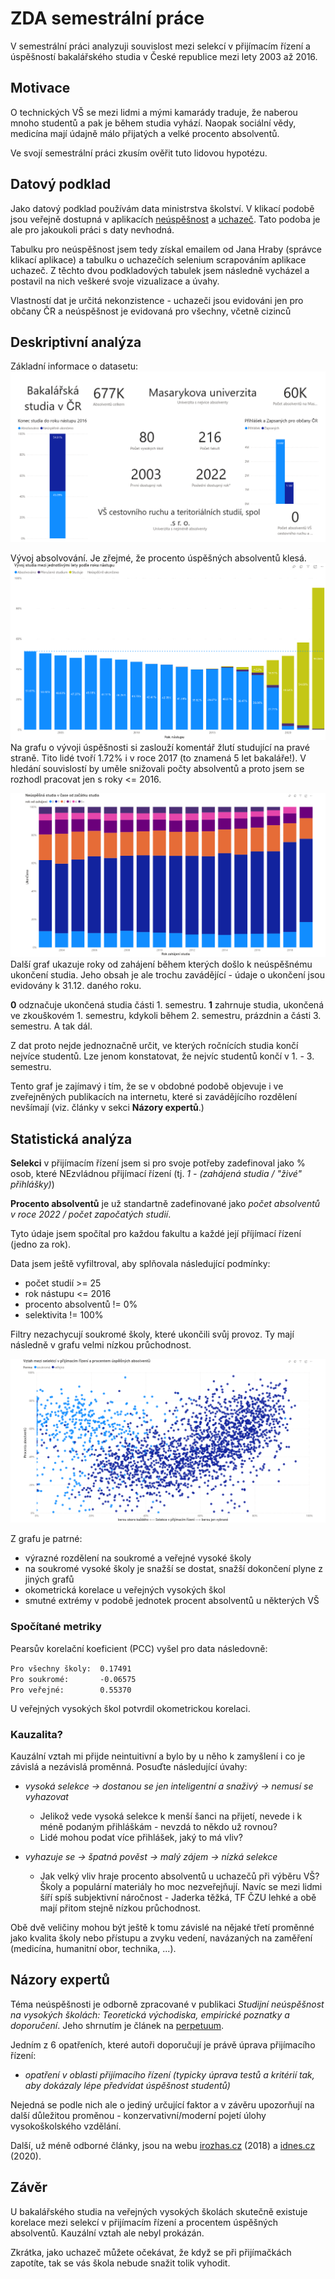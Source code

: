 # ZDA semestrální práce
V semestrální práci analyzuji souvislost mezi selekcí v přijímacím řízení a úspěšností bakalářského studia v České republice mezi lety 2003 až 2016.

## Motivace
O technických VŠ se mezi lidmi a mými kamarády traduje, že naberou mnoho studentů a pak je během studia vyhází. Naopak sociální vědy, medicína mají údajně málo přijatých a velké procento absolventů.

Ve svojí semestrální práci zkusím ověřit tuto lidovou hypotézu.

## Datový podklad
Jako datový podklad používám data ministrstva školství. V klikací podobě jsou veřejně dostupná v aplikacích [neúspěšnost](https://statis.msmt.cz/statistikyvs/neuspesnost.aspx) a [uchazeč](https://statis.msmt.cz/statistikyvs/uchazecVS.aspx). Tato podoba je ale pro jakoukoli práci s daty nevhodná.

Tabulku pro neúspěšnost jsem tedy získal emailem od Jana Hraby (správce klikací aplikace) a tabulku o uchazečích selenium scrapováním aplikace uchazeč. Z těchto dvou podkladových tabulek jsem následně vycházel a postavil na nich veškeré svoje vizualizace a úvahy.

Vlastností dat je určitá nekonzistence - uchazeči jsou evidováni jen pro občany ČR a neúspěšnost je evidovaná pro všechny, včetně cizinců

## Deskriptivní analýza
Základní informace o datasetu:
![main](./img/main.png)

Vývoj absolvování. Je zřejmé, že procento úspěšných absolventů klesá.
![vývoj](./img/vyvoj.png)
Na grafu o vývoji úspěšnosti si zaslouží komentář žlutí studující na pravé straně. Tito lidé tvoří 1.72% i v roce 2017 (to znamená 5 let bakaláře!). V hledání souvislostí by uměle snižovali počty absolventů a proto jsem se rozhodl pracovat jen s roky <= 2016.  

![neÚspěšnost](./img/neuspesnost.png)
Další graf ukazuje roky od zahájení během kterých došlo k neúspěšnému ukončení studia. Jeho obsah je ale trochu zavádějící - údaje o ukončení jsou evidovány k 31.12. daného roku.

__0__ odznačuje ukončená studia části 1. semestru. __1__ zahrnuje studia, ukončená ve zkouškovém 1. semestru, kdykoli během 2. semestru, prázdnin a části 3. semestru. A tak dál.

Z dat proto nejde jednoznačně určit, ve kterých ročnících studia končí nejvíce studentů. Lze jenom konstatovat, že nejvíc studentů končí v 1. - 3. semestru.

Tento graf je zajímavý i tím, že se v obdobné podobě objevuje i ve zveřejněných publikacích na internetu, které si zavádějícího rozdělení nevšímají (viz. články v sekci __Názory expertů__.)


## Statistická analýza
__Selekci__ v přijímacím řízení jsem si pro svoje potřeby zadefinoval jako % osob, které NEzvládnou přijímací řízení (tj. _1 - (zahájená studia / "živé" přihlášky)_)

__Procento absolventů__ je už standartně zadefinované jako _počet absolventů v roce 2022 / počet započatých studií_.

Tyto údaje jsem spočítal pro každou fakultu a každé její příjímací řízení (jedno za rok).
 
Data jsem ještě vyfiltroval, aby splňovala následující podmínky:

- počet studií >= 25
- rok nástupu <= 2016
- procento absolventů != 0%
- selektivita != 100%

Filtry nezachycují soukromé školy, které ukončili svůj provoz. Ty mají následně v grafu velmi nízkou průchodnost.

![vztah](./img/vztah.png)

Z grafu je patrné:

- výrazné rozdělení na soukromé a veřejné vysoké školy
- na soukromé vysoké školy je snažší se dostat, snažší dokončení plyne z jiných grafů
- okometrická korelace u veřejných vysokých škol
- smutné extrémy v podobě jednotek procent absolventů u některých VŠ

### Spočítané metriky
Pearsův korelační koeficient (PCC) vyšel pro data následovně:

`Pro všechny školy:  0.17491`  
`Pro soukromé:		 -0.06575`  
`Pro veřejné:		 0.55370`

U veřejných vysokých škol potvrdil okometrickou korelaci.

### Kauzalita?
Kauzální vztah mi přijde neintuitivní a bylo by u něho k zamyšlení i co je závislá a nezávislá proměnná. Posuďte následující úvahy:

- _vysoká selekce -> dostanou se jen inteligentní a snaživý -> nemusí se vyhazovat_  
  - Jelikož vede vysoká selekce k menší šanci na přijetí, nevede i k méně podaným přihláškám - nevzdá to někdo už rovnou?
  - Lidé mohou podat více přihlášek, jaký to má vliv?  

- _vyhazuje se -> špatná pověst -> malý zájem -> nízká selekce_ 
  - Jak velký vliv hraje procento absolventů u uchazečů při výběru VŠ? Školy a populární materiály ho moc nezveřejňují. Navíc se mezi lidmi šíří spíš subjektivní náročnost - Jaderka těžká, TF ČZU lehké a obě mají přitom stejně nízkou průchodnost.

Obě dvě veličiny mohou být ještě k tomu závislé na nějaké třetí proměnné jako kvalita školy nebo přístupu a zvyku vedení, navázaných na zaměření (medicína, humanitní obor, technika, ...). 

## Názory expertů
Téma neúspěšnosti je odborně zpracované v publikaci *Studijní neúspěšnost na vysokých školách: Teoretická východiska, empirické poznatky a doporučení*. Jeho shrnutím je článek na [perpetuum](https://perpetuum.cz/2018/01/studijni-neuspesnost-na-vysokych-skolach-nejvyssi-cas-na-zmenu/).

Jedním z 6 opatřeních, které autoři doporučují je právě úprava přijímacího řízení:

- _opatření v oblasti přijímacího řízení (typicky úprava testů a kritérií tak, aby dokázaly lépe předvídat úspěšnost studentů)_

Nejedná se podle nich ale o jediný určující faktor a v závěru upozorňují na další důležitou proměnou - konzervativní/moderní pojetí úlohy vysokoškolského vzdělání.

Další, už méně odborné články, jsou na webu [irozhas.cz](https://www.irozhlas.cz/zpravy-domov/data-univerzity-vysoke-skoly-bakalar-studijni-neuspesnost_1805290616_jab) (2018) a 
[idnes.cz](https://www.idnes.cz/zpravy/domaci/vysoka-skola-studijni-neuspesnost-ukonceni-studia.A200121_100045_domaci_knn) (2020).

## Závěr
U bakalářského studia na veřejných vysokých školách skutečně existuje korelace mezi selekcí v přijímacím řízení a procentem úspěšných absolventů. Kauzální vztah ale nebyl prokázán.

Zkrátka, jako uchazeč můžete očekávat, že když se při přijímačkách zapotíte, tak se vás škola nebude snažit tolik vyhodit.



